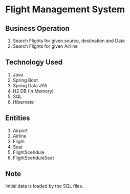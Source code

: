 # Flight Management System

Business Operation
----------
1. Search Flights for given source, destination and Date
2. Search Flights for given Airline

Technology Used
---------------
1. Java
2. Spring Boot
3. Spring Data JPA
4. H2 DB (In Memory)
5. SQL
6. Hibernate

Entities
--------
1. Airport
2. Airline
3. Flight
4. Seat
5. FlightScehdule
6. FlightScehduleSeat

Note
----
Initial data is loaded by the SQL files.
